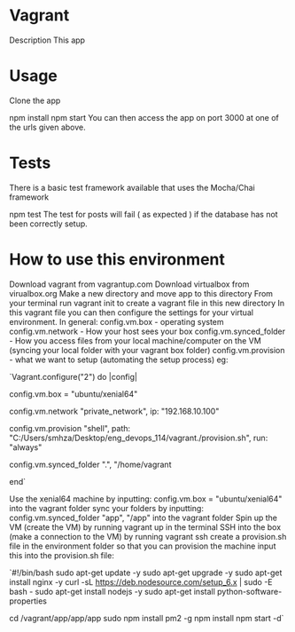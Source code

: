# Vagrant
Description
This app 


# Usage
Clone the app

npm install
npm start
You can then access the app on port 3000 at one of the urls given above.

# Tests
There is a basic test framework available that uses the Mocha/Chai framework

npm test
The test for posts will fail ( as expected ) if the database has not been correctly setup.

# How to use this environment
Download vagrant from vagrantup.com
Download virtualbox from virualbox.org
Make a new directory and move app to this directory
From your terminal run vagrant init to create a vagrant file in this new directory
In this vagrant file you can then configure the settings for your virtual environment. In general:
config.vm.box - operating system
config.vm.network - How your host sees your box
config.vm.synced_folder - How you access files from your local machine/computer on the VM (syncing your local folder with your vagrant box folder)
config.vm.provision - what we want to setup (automating the setup process)
eg:

  `Vagrant.configure("2") do |config|

  config.vm.box = "ubuntu/xenial64"
  
  config.vm.network "private_network", ip: "192.168.10.100"

  config.vm.provision "shell", path: "C:/Users/smhza/Desktop/eng_devops_114/vagrant./provision.sh", run: "always"

  config.vm.synced_folder ".", "/home/vagrant

end`

Use the xenial64 machine by inputting: config.vm.box = "ubuntu/xenial64" into the vagrant folder
sync your folders by inputting: config.vm.synced_folder "app", "/app" into the vagrant folder
Spin up the VM (create the VM) by running vagrant up in the terminal
SSH into the box (make a connection to the VM) by running vagrant ssh
create a provision.sh file in the environment folder so that you can provision the machine
input this into the provision.sh file:

`#!/bin/bash
sudo apt-get update -y
sudo apt-get upgrade -y
sudo apt-get install nginx -y
curl -sL https://deb.nodesource.com/setup_6.x | sudo -E bash -
sudo apt-get install nodejs -y
sudo apt-get install python-software-properties

cd /vagrant/app/app/app
sudo npm install pm2 -g
npm install
npm start -d`
